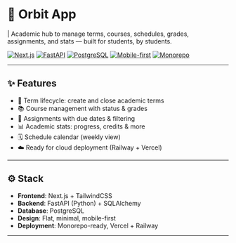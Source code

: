 # 🌌 Orbit App

| Academic hub to manage terms, courses, schedules, grades, assignments, and stats — built for students, by students.

[![Next.js](https://img.shields.io/badge/Frontend-Next.js-000?logo=nextdotjs)](https://nextjs.org/)
[![FastAPI](https://img.shields.io/badge/Backend-FastAPI-009688?logo=fastapi&logoColor=white)](https://fastapi.tiangolo.com/)
[![PostgreSQL](https://img.shields.io/badge/Database-PostgreSQL-336791?logo=postgresql&logoColor=white)](https://www.postgresql.org/)
[![Mobile-first](https://img.shields.io/badge/Design-Mobile--first-blueviolet)]()
[![Monorepo](https://img.shields.io/badge/Structure-Monorepo-blue)]()

---

## ✨ Features

- 📆 Term lifecycle: create and close academic terms
- 📚 Course management with status & grades
- 📝 Assignments with due dates & filtering
- 📊 Academic stats: progress, credits & more
- 🗓 Schedule calendar (weekly view)
- ☁️ Ready for cloud deployment (Railway + Vercel)

---

## ⚙️ Stack

- **Frontend**: Next.js + TailwindCSS
- **Backend**: FastAPI (Python) + SQLAlchemy
- **Database**: PostgreSQL
- **Design**: Flat, minimal, mobile-first
- **Deployment**: Monorepo-ready, Vercel + Railway

---
